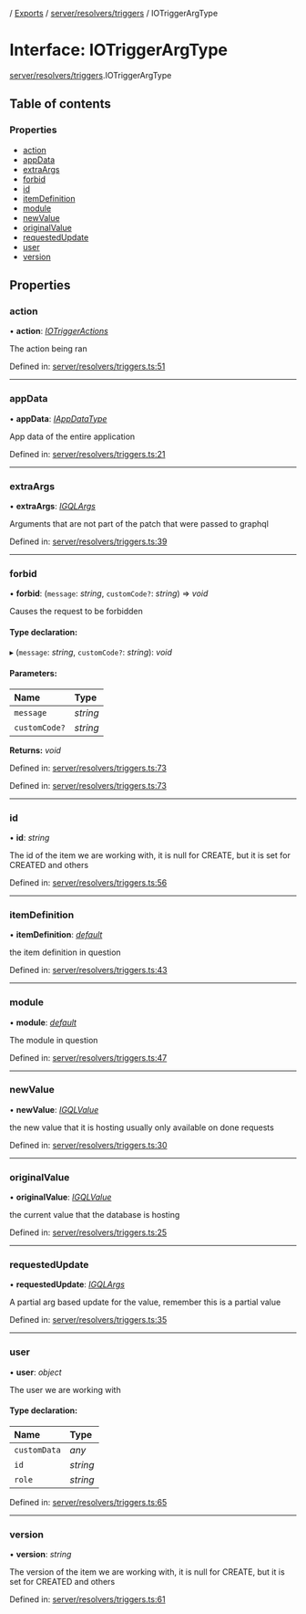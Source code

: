 [](../README.md) / [Exports](../modules.md) / [server/resolvers/triggers](../modules/server_resolvers_triggers.md) / IOTriggerArgType

# Interface: IOTriggerArgType

[server/resolvers/triggers](../modules/server_resolvers_triggers.md).IOTriggerArgType

## Table of contents

### Properties

- [action](server_resolvers_triggers.iotriggerargtype.md#action)
- [appData](server_resolvers_triggers.iotriggerargtype.md#appdata)
- [extraArgs](server_resolvers_triggers.iotriggerargtype.md#extraargs)
- [forbid](server_resolvers_triggers.iotriggerargtype.md#forbid)
- [id](server_resolvers_triggers.iotriggerargtype.md#id)
- [itemDefinition](server_resolvers_triggers.iotriggerargtype.md#itemdefinition)
- [module](server_resolvers_triggers.iotriggerargtype.md#module)
- [newValue](server_resolvers_triggers.iotriggerargtype.md#newvalue)
- [originalValue](server_resolvers_triggers.iotriggerargtype.md#originalvalue)
- [requestedUpdate](server_resolvers_triggers.iotriggerargtype.md#requestedupdate)
- [user](server_resolvers_triggers.iotriggerargtype.md#user)
- [version](server_resolvers_triggers.iotriggerargtype.md#version)

## Properties

### action

• **action**: [*IOTriggerActions*](../enums/server_resolvers_triggers.iotriggeractions.md)

The action being ran

Defined in: [server/resolvers/triggers.ts:51](https://github.com/onzag/itemize/blob/0569bdf2/server/resolvers/triggers.ts#L51)

___

### appData

• **appData**: [*IAppDataType*](server.iappdatatype.md)

App data of the entire application

Defined in: [server/resolvers/triggers.ts:21](https://github.com/onzag/itemize/blob/0569bdf2/server/resolvers/triggers.ts#L21)

___

### extraArgs

• **extraArgs**: [*IGQLArgs*](gql_querier.igqlargs.md)

Arguments that are not part of the patch that were passed to graphql

Defined in: [server/resolvers/triggers.ts:39](https://github.com/onzag/itemize/blob/0569bdf2/server/resolvers/triggers.ts#L39)

___

### forbid

• **forbid**: (`message`: *string*, `customCode?`: *string*) => *void*

Causes the request to be forbidden

#### Type declaration:

▸ (`message`: *string*, `customCode?`: *string*): *void*

#### Parameters:

Name | Type |
:------ | :------ |
`message` | *string* |
`customCode?` | *string* |

**Returns:** *void*

Defined in: [server/resolvers/triggers.ts:73](https://github.com/onzag/itemize/blob/0569bdf2/server/resolvers/triggers.ts#L73)

Defined in: [server/resolvers/triggers.ts:73](https://github.com/onzag/itemize/blob/0569bdf2/server/resolvers/triggers.ts#L73)

___

### id

• **id**: *string*

The id of the item we are working with, it is null for
CREATE, but it is set for CREATED and others

Defined in: [server/resolvers/triggers.ts:56](https://github.com/onzag/itemize/blob/0569bdf2/server/resolvers/triggers.ts#L56)

___

### itemDefinition

• **itemDefinition**: [*default*](../classes/base_root_module_itemdefinition.default.md)

the item definition in question

Defined in: [server/resolvers/triggers.ts:43](https://github.com/onzag/itemize/blob/0569bdf2/server/resolvers/triggers.ts#L43)

___

### module

• **module**: [*default*](../classes/base_root_module.default.md)

The module in question

Defined in: [server/resolvers/triggers.ts:47](https://github.com/onzag/itemize/blob/0569bdf2/server/resolvers/triggers.ts#L47)

___

### newValue

• **newValue**: [*IGQLValue*](gql_querier.igqlvalue.md)

the new value that it is hosting usually only available
on done requests

Defined in: [server/resolvers/triggers.ts:30](https://github.com/onzag/itemize/blob/0569bdf2/server/resolvers/triggers.ts#L30)

___

### originalValue

• **originalValue**: [*IGQLValue*](gql_querier.igqlvalue.md)

the current value that the database is hosting

Defined in: [server/resolvers/triggers.ts:25](https://github.com/onzag/itemize/blob/0569bdf2/server/resolvers/triggers.ts#L25)

___

### requestedUpdate

• **requestedUpdate**: [*IGQLArgs*](gql_querier.igqlargs.md)

A partial arg based update for the value, remember this is a partial
value

Defined in: [server/resolvers/triggers.ts:35](https://github.com/onzag/itemize/blob/0569bdf2/server/resolvers/triggers.ts#L35)

___

### user

• **user**: *object*

The user we are working with

#### Type declaration:

Name | Type |
:------ | :------ |
`customData` | *any* |
`id` | *string* |
`role` | *string* |

Defined in: [server/resolvers/triggers.ts:65](https://github.com/onzag/itemize/blob/0569bdf2/server/resolvers/triggers.ts#L65)

___

### version

• **version**: *string*

The version of the item we are working with, it is null for
CREATE, but it is set for CREATED and others

Defined in: [server/resolvers/triggers.ts:61](https://github.com/onzag/itemize/blob/0569bdf2/server/resolvers/triggers.ts#L61)
